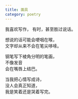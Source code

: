 ```yaml
---
title: 面具
category: poetry
---
```


我喜欢写作， 
有时，甚至胜过说话。 

想说的话可能会哽咽在喉，  
文字却从来不会在笔尖哆嗦。  

钢笔写下棱角分明的笔画，  
不像发音  
会在嘴唇上结巴。  

当我把心情写成诗，  
没人会真正知道，  
我是笑着还是哭着写完。  